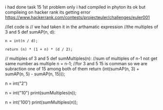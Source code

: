 i had done task 15 1st problem only i had compiled in phyton its ok but compileing on hacker rank its getting error
https://www.hackerrank.com/contests/projecteuler/challenges/euler001



//let code is
// we had taken it in the arthamatic expression 
//the multiples of 3 and 5
def sumAP(n, d):

    n = int(n / d);

    return (n) * (1 + n) * (d / 2);

// multiples of 3 and 5
def sumMultiples(n):
//sum of multiples of n-1 not get same number as multiple
    n = n-1;
//for 3 and 5 15 is comman so we are subraction one of 15 among both of them
    return (int(sumAP(n, 3) + sumAP(n, 5) -
                sumAP(n, 15)));

n = int("2")

n = int("10")
print(sumMultiples(n));

n = int('100')
print(sumMultiples(n));
